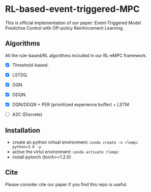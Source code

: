 # RL-based-event-triggered-MPC

This is official implementation of our paper: Event-Triggered Model Predictive Control with Off-policy Reinforcement Learning.

## Algorithms

All the rule-based/RL algorithms included in our RL-eMPC framework.
- [x] Threshold-based.
- [x] LSTDQ.
- [x] DQN.
- [x] DDQN.
- [x] DQN/DDQN + PER (prioritized experience buffer) + LSTM
- [ ] A2C (Discrete)


## Installation
- create an python virtual environment: `conda create -n rlempc python=3.8 -y`
- active the virtul environment: `conda activate rlempc`
- install pytorch (torch>=1.2.0)

## Cite
Please consider cite our paper if you find this repo is useful.
